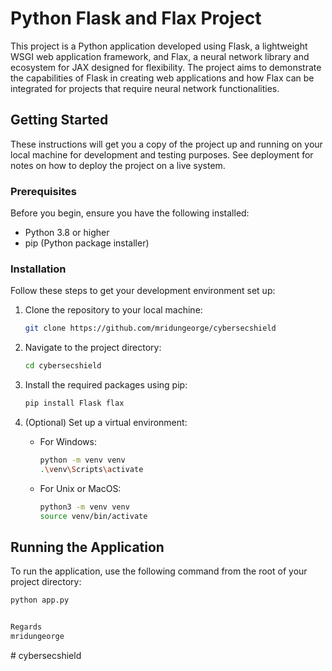 # Python Flask and Flax Project

This project is a Python application developed using Flask, a lightweight WSGI web application framework, and Flax, a neural network library and ecosystem for JAX designed for flexibility. The project aims to demonstrate the capabilities of Flask in creating web applications and how Flax can be integrated for projects that require neural network functionalities.

## Getting Started

These instructions will get you a copy of the project up and running on your local machine for development and testing purposes. See deployment for notes on how to deploy the project on a live system.

### Prerequisites

Before you begin, ensure you have the following installed:

- Python 3.8 or higher
- pip (Python package installer)

### Installation

Follow these steps to get your development environment set up:

1. Clone the repository to your local machine:

   ```bash
   git clone https://github.com/mridungeorge/cybersecshield
   ```

2. Navigate to the project directory:

   ```bash
   cd cybersecshield
   ```

3. Install the required packages using pip:

   ```bash
   pip install Flask flax
   ```

4. (Optional) Set up a virtual environment:
   - For Windows:
     ```bash
     python -m venv venv
     .\venv\Scripts\activate
     ```
   - For Unix or MacOS:
     ```bash
     python3 -m venv venv
     source venv/bin/activate
     ```

## Running the Application

To run the application, use the following command from the root of your project directory:

```bash
python app.py


Regards
mridungeorge
```
#   c y b e r s e c s h i e l d 
 
 

